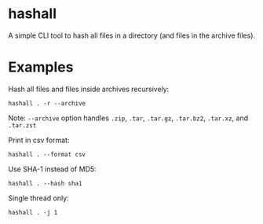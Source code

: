 # hashall

A simple CLI tool to hash all files in a directory (and files in the archive files).


# Examples

Hash all files and files inside archives recursively:
```console
hashall . -r --archive
```

Note: `--archive` option handles `.zip`, `.tar`, `.tar.gz`, `.tar.bz2`, `.tar.xz`, and `.tar.zst`

Print in csv format:
```console
hashall . --format csv
```

Use SHA-1 instead of MD5:
```console
hashall . --hash sha1
```

Single thread only:
```console
hashall . -j 1
```
